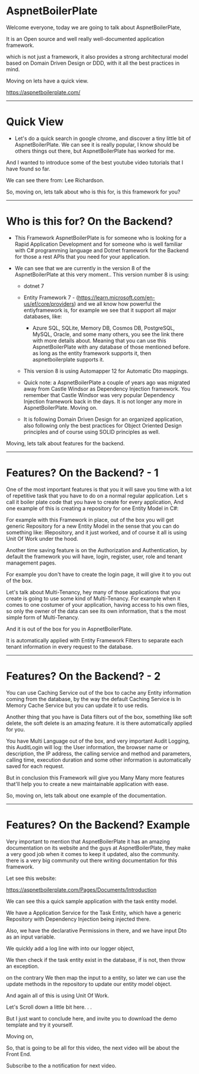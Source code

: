 # **AspnetBoilerPlate**

Welcome everyone, today we are going to talk about AspnetBoilerPlate,

It is an Open source and well really well-documented application framework.

which is not just a framework, it also provides a strong architectural model based on Domain Driven Design or DDD, with it all the best practices in mind.

Moving on lets have a quick view.

https://aspnetboilerplate.com/

---

# Quick View

- Let's do a quick search in google chrome, and discover a tiny little bit of AspnetBoilerPlate. We can see it is really popular, I know should be others things out there, but AspnetBoilerPlate has worked for me.

And I wanted to introduce some of the best youtube video tutorials that I have found so far.

We can see there from: Lee Richardson.

So, moving on, lets talk about who is this for, is this framework for you?

---

# Who is this for? On the Backend?

- This Framework AspnetBoilerPlate is for someone who is looking for a Rapid Application Development and for someone who is well familiar with C# programming language and Dotnet framework for the Backend for those a rest APIs that you need for your application.
- We can see that we are currently in the version 8 of the AspnetBoilerPlate at this very moment.. This version number 8 is using:

  - dotnet 7
  - Entity Framework 7 - (https://learn.microsoft.com/en-us/ef/core/providers)
    and we all know how powerful the entiyframework is, for example we see that it support all major databases, like:

    - Azure SQL, SQLite, Memory DB, Cosmos DB, PostgreSQL, MySQL, Oracle, and some many others, you see the link there with more details about.
      Meaning that you can use this AspnetBoilerPlate with any database of those mentioned before. as long as the entity framework supports it, then aspnetboilerplate supports it.

  - This version 8 is using Automapper 12 for Automatic Dto mappings.
  - Quick note: a AspnetBoilerPlate a couple of years ago was migrated away from Castle Windsor as Dependency Injection framework. You remember that Castle Windsor was very popular Dependency Injection framework back in the days. It is not longer any more in AspnetBoilerPlate. Moving on.
  - It is following Domain Driven Design for an organized application, also following only the best practices for Object Oriented Design principles and of course using SOLID principles as well.

Moving, lets talk about features for the backend.

---

# Features? On the Backend? - 1

One of the most important features is that you it will save you time with a lot of repetitive task that you have to do on a normal regular application. Let s call it boiler plate code that you have to create for every application, And one example of this is creating a repository for one Entity Model in C#:

For example with this Framework in place, out of the box you will get generic Repository for a new Entity Model in the sense that you can do something like: IRepository<EntityTask>, and it just worked, and of course it all is using Unit Of Work under the hood.

Another time saving feature is on the Authorization and Authentication, by default the framework you will have, login, register, user, role and tenant management pages.

For example you don't have to create the login page, it will give it to you out of the box.

Let's talk about Multi-Tenancy, hey many of those applications that you create is going to use some kind of Multi-Tenancy. For example when it comes to one costumer of your application, having access to his own files, so only the owner of the data can see its own information, that s the most simple form of Multi-Tenancy.

And it is out of the box for you in AspnetBoilerPlate.

It is automatically applied with Entity Framework Filters to separate each tenant information in every request to the database.

---

# Features? On the Backend? - 2

You can use Caching Service out of the box to cache any Entity information coming from the database, by the way the default Caching Service is In Memory Cache Service but you can update it to use redis.

Another thing that you have is Data filters out of the box, something like soft delete, the soft delete is an amazing feature. it is there automatically applied for you.

You have Multi Language out of the box, and very important Audit Logging, this AuditLogin will log: the User information, the browser name or description, the IP address, the calling service and method and parameters, calling time, execution duration and some other information is automatically saved for each request.

But in conclusion this Framework will give you Many Many more features that'll help you to create a new maintainable application with ease.

So, moving on, lets talk about one example of the documentation.

---

# Features? On the Backend? Example

Very important to mention that AspnetBoilerPlate it has an amazing documentation on its website and the guys at AspnetBoilerPlate, they make a very good job when it comes to keep it updated, also the community. there is a very big community out there writing documentation for this framework.

Let see this website:

https://aspnetboilerplate.com/Pages/Documents/Introduction

We can see this a quick sample application with the task entity model.

We have a Application Service for the Task Entity, which have a generic Repository with Dependency Injection being injected there.

Also, we have the declarative Permissions in there, and we have input Dto as an input variable.

We quickly add a log line with into our logger object,

We then check if the task entity exist in the database, if is not, then throw an exception.

on the contrary We then map the input to a entity, so later we can use the update methods in the repository to update our entity model object.

And again all of this is using Unit Of Work.

Let's Scroll down a little bit here. . .

But I just want to conclude here, and invite you to download the demo template and try it yourself.

Moving on,

So, that is going to be all for this video, the next video will be about the Front End.

Subscribe to the a notification for next video.
